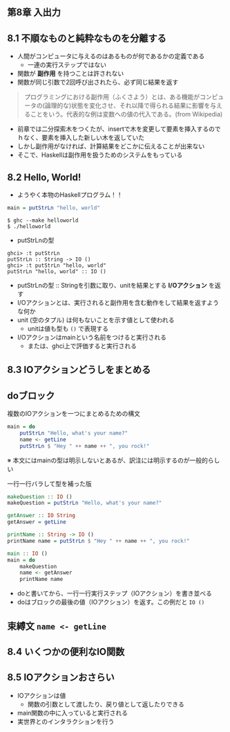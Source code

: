 ## 第8章 入出力

## 8.1 不順なものと純粋なものを分離する

* 人間がコンピュータに与えるのはあるものが何であるかの定義である
  * 一連の実行ステップではない
* 関数が **副作用** を持つことは許されない
* 関数が同じ引数で2回呼び出されたら、必ず同じ結果を返す

> プログラミングにおける副作用（ふくさよう）とは、ある機能がコンピュータの(論理的な)状態を変化させ、それ以降で得られる結果に影響を与えることをいう。代表的な例は変数への値の代入である。(from Wikipedia)

* 前章では二分探索木をつくたが、insertで木を変更して要素を挿入するのでｈなく、要素を挿入した新しい木を返していた
* しかし副作用がなければ、計算結果をどこかに伝えることが出来ない
* そこで、Haskellは副作用を扱うためのシステムをもっている

## 8.2 Hello, World!

* ようやく本物のHaskellプログラム！！

```haskell
main = putStrLn "hello, world"
```

```shell
$ ghc --make helloworld
$ ./helloworld
```

* putStrLnの型

```ghci
ghci> :t putStrLn
putStrLn :: String -> IO ()
ghci> :t putStrLn "hello, world"
putStrLn "hello, world" :: IO ()
```

* putStrLnの型 :: Stringを引数に取り、unitを結果とする **I/Oアクション** を返す
* I/Oアクションとは、実行されると副作用を含む動作をして結果を返すような何か
* unit (空のタプル) は何もないことを示す値として使われる
  * unitは値も型も `()` で表現する
* I/Oアクションはmainという名前をつけると実行される
  * または、ghci上で評価すると実行される

## 8.3 IOアクションどうしをまとめる

## doブロック

複数のIOアクションを一つにまとめるための構文

```haskell
main = do
    putStrLn "Hello, what's your name?"
    name <- getLine
    putStrLn $ "Hey " ++ name ++ ", you rock!"
```

※ 本文にはmainの型は明示しないとあるが、訳注には明示するのが一般的らしい

一行一行バラして型を補った版

```haskell
makeQuestion :: IO ()
makeQuestion = putStrLn "Hello, what's your name?"

getAnswer :: IO String
getAnswer = getLine

printName :: String -> IO ()
printName name = putStrLn $ "Hey " ++ name ++ ", you rock!"

main :: IO ()
main = do
    makeQuestion
    name <- getAnswer
    printName name

```

* doと書いてから、一行一行実行ステップ（IOアクション）を書き並べる
* doはブロックの最後の値（IOアクション）を返す。この例だと `IO ()`

## 束縛文 `name <- getLine`

## 8.4 いくつかの便利なIO関数

## 8.5 IOアクションおさらい

* IOアクションは値
  * 関数の引数として渡したり、戻り値として返したりできる
* main関数の中に入っていると実行される
* 実世界とのインタラクションを行う


